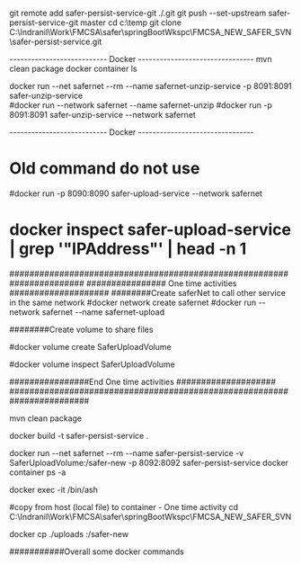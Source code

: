 
git remote add safer-persist-service-git ./.git
git push --set-upstream safer-persist-service-git master
cd c:\temp
git clone C:\Indranil\Work\FMCSA\safer\springBootWkspc\FMCSA_NEW_SAFER_SVN\safer-persist-service\.git

--------------------------- Docker --------------------------------
mvn clean package
docker container ls

docker run --net safernet --rm --name safernet-unzip-service -p 8091:8091 safer-unzip-service  
#docker run --network safernet --name safernet-unzip
#docker run -p 8091:8091 safer-unzip-service --network safernet

--------------------------- Docker --------------------------------


# Old command  do not use 
#docker run -p 8090:8090 safer-upload-service --network safernet
# docker inspect safer-upload-service | grep '"IPAddress"' | head -n 1

#######################################################################
################ One time activities ####################
########Create saferNet to call other service in the same network
#docker network create safernet
#docker run --network safernet --name safernet-upload

########Create volume to share files 

#docker volume create SaferUploadVolume

#docker volume inspect SaferUploadVolume

################End One time activities ####################
########################################################################


mvn clean package

docker build -t safer-persist-service  .


docker run --net safernet --rm --name safer-persist-service -v SaferUploadVolume:/safer-new -p 8092:8092 safer-persist-service
docker container ps -a


docker exec -it <Container Id>   /bin/ash 


#copy from host (local file) to container - One time activity
cd C:\Indranil\Work\FMCSA\safer\springBootWkspc\FMCSA_NEW_SAFER_SVN

docker cp ./uploads <container id>:/safer-new

###########Overall some docker commands






